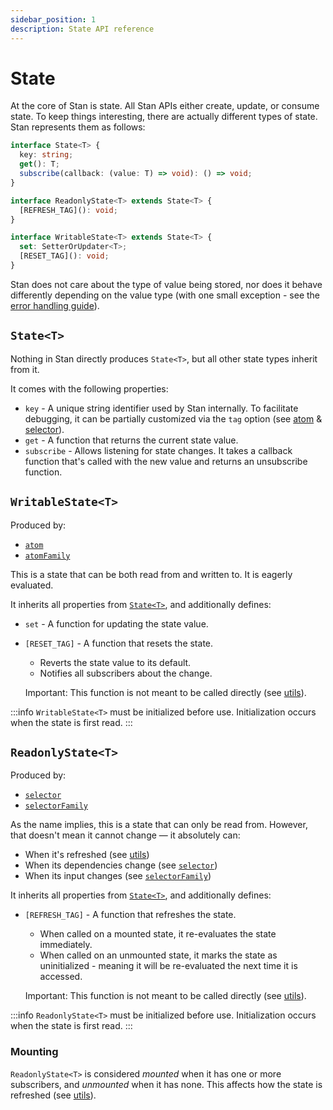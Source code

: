 ```yaml
---
sidebar_position: 1
description: State API reference
---
```


# State

At the core of Stan is state. All Stan APIs either create, update, or consume state. To keep things interesting, there are actually different types of state. Stan represents them as follows:

```ts
interface State<T> {
  key: string;
  get(): T;
  subscribe(callback: (value: T) => void): () => void;
}

interface ReadonlyState<T> extends State<T> {
  [REFRESH_TAG](): void;
}

interface WritableState<T> extends State<T> {
  set: SetterOrUpdater<T>;
  [RESET_TAG](): void;
}
```

Stan does not care about the type of value being stored, nor does it behave differently depending on the value type (with one small exception - see the [error handling guide](../guides/error-handling.md)).

## `State<T>`

Nothing in Stan directly produces `State<T>`, but all other state types inherit from it.

It comes with the following properties:

- `key` - A unique string identifier used by Stan internally. To facilitate debugging, it can be partially customized via the `tag` option (see [atom](./atom.md) &amp; [selector](./selector.md)).
- `get` - A function that returns the current state value.
- `subscribe` - Allows listening for state changes. It takes a callback function that's called with the new value and returns an unsubscribe function.

## `WritableState<T>`

Produced by:

- [`atom`](./atom.md)
- [`atomFamily`](./atomFamily.md)

This is a state that can be both read from and written to. It is eagerly evaluated.

It inherits all properties from [`State<T>`](#statet), and additionally defines:

- `set` - A function for updating the state value.
- `[RESET_TAG]` - A function that resets the state.

  - Reverts the state value to its default.
  - Notifies all subscribers about the change.

  Important: This function is not meant to be called directly (see [utils](./utils.md#reset)).

:::info
`WritableState<T>` must be initialized before use. Initialization occurs when the state is first read.
:::

## `ReadonlyState<T>`

Produced by:

- [`selector`](./selector.md)
- [`selectorFamily`](./selectorFamily.md)

As the name implies, this is a state that can only be read from. However, that doesn't mean it cannot change — it absolutely can:

- When it's refreshed (see [utils](./utils.md#refresh))
- When its dependencies change (see [`selector`](./selector.md))
- When its input changes (see [`selectorFamily`](./selectorFamily.md))

It inherits all properties from [`State<T>`](#statet), and additionally defines:

- `[REFRESH_TAG]` - A function that refreshes the state.

  - When called on a mounted state, it re-evaluates the state immediately.
  - When called on an unmounted state, it marks the state as uninitialized - meaning it will be re-evaluated the next time it is accessed.

  Important: This function is not meant to be called directly (see [utils](./utils.md#refresh)).

:::info
`ReadonlyState<T>` must be initialized before use. Initialization occurs when the state is first read.
:::

### Mounting

`ReadonlyState<T>` is considered _mounted_ when it has one or more subscribers, and _unmounted_ when it has none. This affects how the state is refreshed (see [utils](./utils.md#refresh)).
